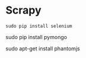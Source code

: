 Scrapy
======
`sudo pip install selenium`

sudo pip install pymongo

sudo apt-get install phantomjs
